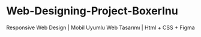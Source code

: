 # Web-Designing-Project-BoxerInu
Responsive Web Design | Mobil Uyumlu Web Tasarımı | Html + CSS + Figma
